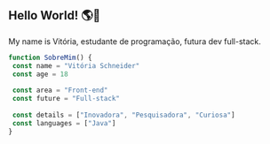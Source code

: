 ## Hello World! 🌎👋

My name is Vitória, estudante de programação, futura dev full-stack.

```JavaScript
function SobreMim() {
 const name = "Vitória Schneider"
 const age = 18
 
 const area = "Front-end"
 const future = "Full-stack"
 
 const details = ["Inovadora", "Pesquisadora", "Curiosa"]
 const languages = ["Java"] 
}
```
